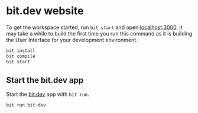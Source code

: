 # bit.dev website

To get the workspace started, run `bit start` and open [localhost:3000](http://localhost:3000). It may take a while to build the first time you run this command as it is building the User Interface for your development environment.

```bash
bit install
bit compile
bit start
```

## Start the bit.dev app

Start the [bit.dev](https://bit.dev) app with `bit run`.

```bash
bit run bit-dev
```


